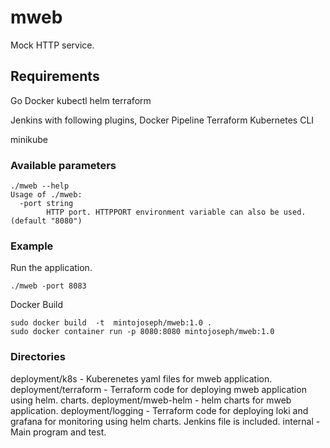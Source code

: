 # mweb

Mock HTTP service.

## Requirements

Go
Docker
kubectl
helm
terraform

Jenkins with following plugins,
Docker Pipeline
Terraform
Kubernetes CLI

minikube

### Available parameters

``` cmdline
./mweb --help
Usage of ./mweb:
  -port string
        HTTP port. HTTPPORT environment variable can also be used. (default "8080")
```

### Example

Run the application.

 ``` cmdline
 ./mweb -port 8083
```

Docker Build

``` cmdline
sudo docker build  -t  mintojoseph/mweb:1.0 .
sudo docker container run -p 8080:8080 mintojoseph/mweb:1.0
```

### Directories

deployment/k8s - Kuberenetes yaml files for mweb application.
deployment/terraform - Terraform code for deploying mweb application using helm.
charts.
deployment/mweb-helm - helm charts for mweb application.
deployment/logging - Terraform code for deploying loki and grafana for monitoring using helm charts. Jenkins file is included.
internal - Main program and test.
